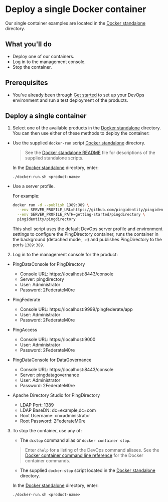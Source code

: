 # Deploy a single Docker container

Our single container examples are located in the [Docker standalone](../10-docker-standalone) directory.

## What you'll do

  * Deploy one of our containers.
  * Log in to the management console.
  * Stop the container.

## Prerequisites

  * You've already been through [Get started](evaluate.md) to set up your DevOps environment and run a test deployment of the products.


## Deploy a single container

1. Select one of the available products in the [Docker standalone](../10-docker-standalone) directory. You can then use either of these methods to deploy the container:

  * Use the supplied `docker-run` script [Docker standalone](../10-docker-standalone) directory.

    > See the [Docker standalone README](../10-docker-standalone/README.md) file for descriptions of the supplied standalone scripts.

    In the [Docker standalone](../10-docker-standalone) directory, enter:

      ```text
      ./docker-run.sh <product-name>
      ```

  * Use a server profile.

    For example:

      ```bash
      docker run -d --publish 1389:389 \
        --env SERVER_PROFILE_URL=https://github.com/pingidentity/pingidentity-server-profiles.git \
        --env SERVER_PROFILE_PATH=getting-started/pingdirectory \
        pingidentity/pingdirectory
      ```

    This shell script uses the default DevOps server profile and environment settings to configure the PingDirectory container, runs the container in the background (detached mode, `-d`) and publishes PingDirectory to the ports `1389:389`.

2. Log in to the management console for the product:

  * PingDataConsole for PingDirectory
    - Console URL: https://localhost:8443/console
    - Server: pingdirectory
    - User: Administrator
    - Password: 2FederateM0re

  * PingFederate
    - Console URL: https://localhost:9999/pingfederate/app
    - User: Administrator
    - Password: 2FederateM0re

  * PingAccess
    - Console URL: https://localhost:9000
    - User: Administrator
    - Password: 2FederateM0re

  * PingDataConsole for DataGovernance
    - Console URL: https://localhost:8443/console
    - Server: pingdatagovernance
    - User: Administrator
    - Password: 2FederateM0re

  * Apache Directory Studio for PingDirectory
    - LDAP Port: 1389
    - LDAP BaseDN: dc=example,dc=com
    - Root Username: cn=administrator
    - Root Password: 2FederateM0re

3. To stop the container, use any of:

   * The `dcstop` command alias or `docker container stop`.

    > Enter `dhelp` for a listing of the DevOps command aliases. See the [Docker container command line reference](https://docs.docker.com/engine/reference/commandline/container/) for the Docker container commands.

   * The supplied `docker-stop` script located in the [Docker standalone](../10-docker-standalone) directory.

    In the [Docker standalone](../10-docker-standalone) directory, enter:

     ```text
     ./docker-run.sh <product-name>
     ```

